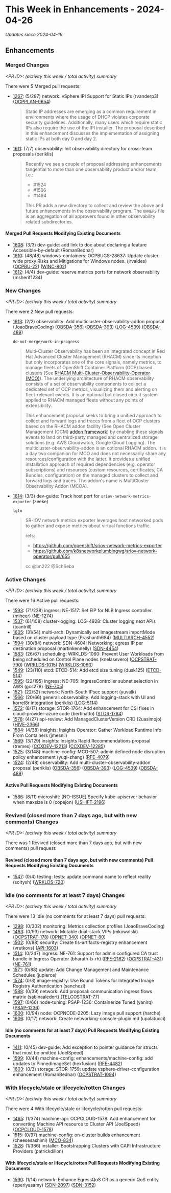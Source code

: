 # This Week in Enhancements - 2024-04-26

*Updates since 2024-04-19*


## Enhancements

### Merged Changes

*&lt;PR ID&gt;: (activity this week / total activity) summary*

There were 5 Merged pull requests:

- [1267](https://github.com/openshift/enhancements/pull/1267): (5/287) network: vSphere IPI Support for Static IPs (rvanderp3) ([OCPPLAN-9654](https://issues.redhat.com/browse/OCPPLAN-9654))

  > Static IP addresses are emerging as a common requirement in environments where
  > the usage of DHCP violates corporate security guidelines.  Additionally, many
  > users which require static IPs also require the use of the IPI installer.
  > The proposal described in this enhancement discusses the implementation of
  > assigning static IPs at both day 0 and day 2.

- [1611](https://github.com/openshift/enhancements/pull/1611): (7/7) observability: Init observability directory for cross-team proposals (periklis)

  > Recently we see a couple of proposal addressing enhancements tangential to more than one observability product and/or team, i.e.:
  > - #1524
  > - #1566
  > - #1494
  >
  > This PR adds a new directory to collect and review the above and future enhancements in the observability program. The `OWNERS` file is an aggregation of all approvers found in other observability related subdirectories.


#### Merged Pull Requests Modifying Existing Documents

- [1608](https://github.com/openshift/enhancements/pull/1608): (3/3) dev-guide: add link to doc about declaring a feature Accessible-by-default (RomanBednar)
- [1610](https://github.com/openshift/enhancements/pull/1610): (48/48) windows-containers: OCPBUGS-28637: Update cluster-wide proxy Risks and Mitigations for Windows nodes. (jrvaldes) ([OCPBU-22](https://issues.redhat.com/browse/OCPBU-22)) ([WINC-802](https://issues.redhat.com/browse/WINC-802))
- [1612](https://github.com/openshift/enhancements/pull/1612): (4/4) dev-guide: reserve metrics ports for network observability (msherif1234)

### New Changes

*&lt;PR ID&gt;: (activity this week / total activity) summary*

There were 2 New pull requests:

- [1613](https://github.com/openshift/enhancements/pull/1613): (2/2) observability: Add multicluster-observability-addon proposal (JoaoBraveCoding) ([OBSDA-356](https://issues.redhat.com/browse/OBSDA-356)) ([OBSDA-393](https://issues.redhat.com/browse/OBSDA-393)) ([LOG-4539](https://issues.redhat.com/browse/LOG-4539)) ([OBSDA-489](https://issues.redhat.com/browse/OBSDA-489))

  `do-not-merge/work-in-progress`

  > Multi-Cluster Observability has been an integrated concept in Red Hat Advanced Cluster Management (RHACM) since its inception but only incorporates one of the core signals, namely metrics, to manage fleets of OpenShift Container Platform (OCP) based clusters (See [RHACM Multi-Cluster-Observability-Operator (MCO)](rhacm-multi-cluster-observability)). The underlying architecture of RHACM
  > observability consists of a set of observability components to collect a dedicated set of OCP metrics, visualizing them and alerting on fleet-relevant events. It is an optional but closed circuit system applied to RHACM managed fleets without any points of extensibility.
  >
  > This enhancement proposal seeks to bring a unified approach to collect and forward logs and traces from a fleet of OCP clusters based on the RHACM addon facility (See Open Cluster Management (OCM) [addon framework](ocm-addon-framework)) by enabling these signals events to land on third-party managed and centralized storage solutions (e.g. AWS Cloudwatch, Google Cloud Logging). The
  > multicluster-observability-addon is an optional RHACM addon. It is a day two companion for MCO and does not necessarily share any resources/configuration with the latter. It provides a unified installation approach of required dependencies (e.g. operator subscriptions) and resources (custom resources, certificates, CA Bundles, configuration) on the managed clusters to collect and forward logs
  > and traces. The addon's name is MultiCluster Observability Addon (MCOA).

- [1614](https://github.com/openshift/enhancements/pull/1614): (3/3) dev-guide: Track host port for `sriov-network-metrics-exporter` (zeeke)

  `lgtm`

  > SR-IOV network metrics exporter leverages host networked pods to gather and expose metrics about virtual functions traffic.
  >
  > refs:
  > - https://github.com/openshift/sriov-network-metrics-exporter
  > - https://github.com/k8snetworkplumbingwg/sriov-network-operator/pull/655
  >
  > cc @bn222 @SchSeba


### Active Changes

*&lt;PR ID&gt;: (activity this week / total activity) summary*

There were 16 Active pull requests:

- [1593](https://github.com/openshift/enhancements/pull/1593): (71/238) ingress: NE-1517: Set EIP for NLB Ingress controller. (miheer) ([NE-1274](https://issues.redhat.com/browse/NE-1274))
- [1537](https://github.com/openshift/enhancements/pull/1537): (61/108) cluster-logging: LOG-4928: Cluster logging next APIs (jcantrill)
- [1605](https://github.com/openshift/enhancements/pull/1605): (31/54) multi-arch: Dynamically set Imagestream importMode based on cluster payload type (Prashanth684) ([MULTIARCH-4552](https://issues.redhat.com/browse/MULTIARCH-4552))
- [1594](https://github.com/openshift/enhancements/pull/1594): (30/84) network: SDN-4604: Networking: egress IP per destination proposal (martinkennelly) ([SDN-4454](https://issues.redhat.com/browse/SDN-4454))
- [1583](https://github.com/openshift/enhancements/pull/1583): (26/67) scheduling: WRKLDS-1060: Prevent User Workloads from being scheduled on Control Plane nodes (knelasevero) ([OCPSTRAT-790](https://issues.redhat.com/browse/OCPSTRAT-790)) ([WRKLDS-1015](https://issues.redhat.com/browse/WRKLDS-1015)) ([WRKLDS-1060](https://issues.redhat.com/browse/WRKLDS-1060))
- [1549](https://github.com/openshift/enhancements/pull/1549): (23/110) etcd: ETCD-514: Add etcd size tuning (dusk125) ([ETCD-514](https://issues.redhat.com/browse/ETCD-514))
- [1595](https://github.com/openshift/enhancements/pull/1595): (22/195) ingress: NE-705: IngressController subnet selection in AWS (gcs278) ([NE-705](https://issues.redhat.com/browse/NE-705))
- [1521](https://github.com/openshift/enhancements/pull/1521): (22/52) network: North-South IPsec support (yuvalk)
- [1566](https://github.com/openshift/enhancements/pull/1566): (20/66) general: observability: Add logging-stack with UI and korrel8r integration (periklis) ([LOG-5114](https://issues.redhat.com/browse/LOG-5114))
- [1572](https://github.com/openshift/enhancements/pull/1572): (8/17) storage: STOR-1764: Add enhancement for CSI fixes in cloud-provider-azure code (bertinatto) ([STOR-1764](https://issues.redhat.com/browse/STOR-1764))
- [1578](https://github.com/openshift/enhancements/pull/1578): (4/27) api-review: Add ManagedClusterVersion CRD (2uasimojo) ([HIVE-2366](https://issues.redhat.com//browse/HIVE-2366))
- [1584](https://github.com/openshift/enhancements/pull/1584): (4/38) insights: Insights Operator: Gather Workload Runtime Info From Containers (jmesnil)
- [1569](https://github.com/openshift/enhancements/pull/1569): (3/129) insights: Insights Rapid Recommendations proposal (tremes) ([CCXDEV-12213](https://issues.redhat.com/browse/CCXDEV-12213)) ([CCXDEV-12285](https://issues.redhat.com/browse/CCXDEV-12285))
- [1525](https://github.com/openshift/enhancements/pull/1525): (3/148) machine-config: MCO-507: admin defined node disruption policy enhancement (yuqi-zhang) ([RFE-4079](https://issues.redhat.com/browse/RFE-4079))
- [1524](https://github.com/openshift/enhancements/pull/1524): (2/48) observability: Add multi-cluster-observability-addon proposal (periklis) ([OBSDA-356](https://issues.redhat.com/browse/OBSDA-356)) ([OBSDA-393](https://issues.redhat.com/browse/OBSDA-393)) ([LOG-4539](https://issues.redhat.com/browse/LOG-4539)) ([OBSDA-489](https://issues.redhat.com/browse/OBSDA-489))

#### Active Pull Requests Modifying Existing Documents

- [1586](https://github.com/openshift/enhancements/pull/1586): (8/11) microshift: [NO-ISSUE] Specify kube-apiserver behavior when maxsize is 0 (copejon) ([USHIFT-2196](https://issues.redhat.com/browse/USHIFT-2196))

### Revived (closed more than 7 days ago, but with new comments) Changes

*&lt;PR ID&gt;: (activity this week / total activity) summary*

There was 1 Revived (closed more than 7 days ago, but with new comments) pull request:


#### Revived (closed more than 7 days ago, but with new comments) Pull Requests Modifying Existing Documents

- [1547](https://github.com/openshift/enhancements/pull/1547): (0/4) testing: tests: update command name to reflect reality (soltysh) ([WRKLDS-720](https://issues.redhat.com/browse/WRKLDS-720))

### Idle (no comments for at least 7 days) Changes

*&lt;PR ID&gt;: (activity this week / total activity) summary*

There were 13 Idle (no comments for at least 7 days) pull requests:

- [1298](https://github.com/openshift/enhancements/pull/1298): (0/302) monitoring: Metrics collection profiles (JoaoBraveCoding)
- [1463](https://github.com/openshift/enhancements/pull/1463): (0/93) network: Mutable dual-stack VIPs (mkowalski) ([OCPSTRAT-178](https://issues.redhat.com/browse/OCPSTRAT-178)) ([OPNET-340](https://issues.redhat.com/browse/OPNET-340)) ([OPNET-80](https://issues.redhat.com/browse/OPNET-80))
- [1502](https://github.com/openshift/enhancements/pull/1502): (0/88) security: Create tls-artifacts-registry enhancement (vrutkovs) ([API-1603](https://issues.redhat.com/browse/API-1603))
- [1514](https://github.com/openshift/enhancements/pull/1514): (0/247) ingress: NE-761: Support for admin configured CA trust bundle in Ingress Operator (bharath-b-rh) ([RFE-2182](https://issues.redhat.com/browse/RFE-2182)) ([OCPSTRAT-431](https://issues.redhat.com/browse/OCPSTRAT-431)) ([NE-761](https://issues.redhat.com/browse/NE-761))
- [1571](https://github.com/openshift/enhancements/pull/1571): (0/88) update: Add Change Management and Maintenance Schedules (jupierce)
- [1574](https://github.com/openshift/enhancements/pull/1574): (0/3) image-registry: Use Bound Tokens for Integrated Image Registry Authentication (sanchezl)
- [1588](https://github.com/openshift/enhancements/pull/1588): (0/39) network: Add proposal: communication ingress flows matrix (sabinaaledort) ([TELCOSTRAT-77](https://issues.redhat.com/browse/TELCOSTRAT-77))
- [1597](https://github.com/openshift/enhancements/pull/1597): (0/66) node-tuning: PSAP-1236: Containerize Tuned (yanirq) ([PSAP-1236](https://issues.redhat.com/browse/PSAP-1236))
- [1600](https://github.com/openshift/enhancements/pull/1600): (0/94) node: OCPNODE-2205: Lazy image pull support (harche)
- [1606](https://github.com/openshift/enhancements/pull/1606): (0/17) network: Create networking-console-plugin.md (upalatucci)

#### Idle (no comments for at least 7 days) Pull Requests Modifying Existing Documents

- [1411](https://github.com/openshift/enhancements/pull/1411): (0/45) dev-guide: Add exception to pointer guidance for structs that must be omitted (JoelSpeed)
- [1599](https://github.com/openshift/enhancements/pull/1599): (0/44) machine-config: enhancements/machine-config: add updates to PinnedImageSet (hexfusion) ([RFE-4482](https://issues.redhat.com/browse/RFE-4482))
- [1603](https://github.com/openshift/enhancements/pull/1603): (0/3) storage: STOR-1759: update vsphere-driver-configuration enhancement (RomanBednar) ([OCPSTRAT-1094](https://issues.redhat.com/browse/OCPSTRAT-1094))

### With lifecycle/stale or lifecycle/rotten Changes

*&lt;PR ID&gt;: (activity this week / total activity) summary*

There were 4 With lifecycle/stale or lifecycle/rotten pull requests:

- [1465](https://github.com/openshift/enhancements/pull/1465): (1/374) machine-api: OCPCLOUD-1578: Add enhancement for converting Machine API resource to Cluster API (JoelSpeed) ([OCPCLOUD-1578](https://issues.redhat.com/browse/OCPCLOUD-1578))
- [1515](https://github.com/openshift/enhancements/pull/1515): (0/97) machine-config: on-cluster builds enhancement (cheesesashimi) ([MCO-834](https://issues.redhat.com/browse/MCO-834))
- [1528](https://github.com/openshift/enhancements/pull/1528): (1/386) installer: Bootstrapping Clusters with CAPI Infrastructure Providers (patrickdillon)

#### With lifecycle/stale or lifecycle/rotten Pull Requests Modifying Existing Documents

- [1590](https://github.com/openshift/enhancements/pull/1590): (1/14) network: Enhance EgressQoS CR as a generic QoS entity (pperiyasamy) ([SDN-2097](https://issues.redhat.com/browse/SDN-2097)) ([SDN-3152](https://issues.redhat.com/browse/SDN-3152))
